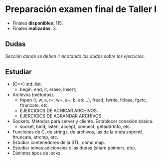# Preparación examen final de Taller I

- Finales **disponibles**: 115.
- Finales **realizados**: 3.

## Dudas
*Sección donde se deben ir anotando las dudas sobre los ejercicios.*

## Estudiar

* (C++) std::list.
    * begin, end, it, erase, insert;
* Archivos (métodos).
    * fopen (r, w, a, r+, w+, a+, b, etc...), fread, fwrite, fclose, fgetc, ftruncate, etc.
    * EJERCICIOS DE ACHICAR ARCHIVOS.
    * EJERCICIOS DE AGRANDAR ARCHIVOS.
* Sockets. Métodos para server y cliente. Establecer conexión básica.
    * socket, bind, listen, accept, connect, getaddrinfo, etc.
* Funciones de C, de strings, de archivos, las de la onda snprintf, ftruncate, strcmp, etc.
* Estudiar contenedores de la STL, como map.
* Estudiar temas adicionales x las dudas (share pointers, etc).
* Distintos tipos de locks.
